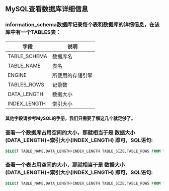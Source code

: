 ## MySQL查看数据库详细信息
### information_schema数据库记录每个表和数据库的详细信息，在该库中有一个TABLES表：

|字段        |    说明     |
|------------|------------|
|TABLE_SCHEMA | 数据库名   |
|TABLE_NAME   | 表名      |
|ENGINE       | 所使用的存储引擎|
|TABLES_ROWS  | 记录数    |
|DATA_LENGTH  | 数据大小   |
|INDEX_LENGTH | 索引大小   |

#### 其他字段请参考MySQL的手册，我们只需要了解这几个就足够了。

### 查看一个数据库占用空间的大小，那就相当于是 数据大小(DATA_LENGTH)+索引大小(INDEX_LENGTH) 即可，SQL语句:
```sql
SELECT TABLE_NAME,DATA_LENGTH+INDEX_LENGTH TABLE_SIZE,TABLE_ROWS FROM TABLES WHERE TABLE_SCHEMA='数据库名' ORDER BY TABLE_ROWS DESC
```
### 查看一个表占用空间的大小，那就相当于是 数据大小(DATA_LENGTH)+索引大小(INDEX_LENGTH) 即可，SQL语句:
```sql
SELECT TABLE_NAME,DATA_LENGTH+INDEX_LENGTH TABLE_SIZE,TABLE_ROWS FROM TABLES WHERE TABLE_SCHEMA='数据库名' AND TABLE_NAME='表名' ORDER BY TABLE_ROWS DESC
```
